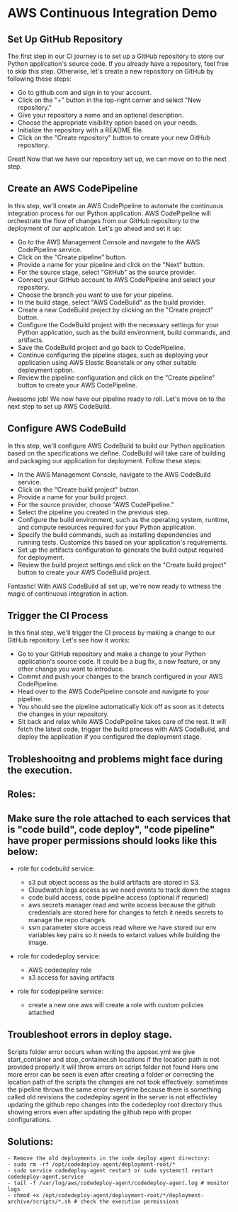# AWS Continuous Integration Demo

## Set Up GitHub Repository

The first step in our CI journey is to set up a GitHub repository to store our Python application's source code. If you already have a repository, feel free to skip this step. Otherwise, let's create a new repository on GitHub by following these steps:

- Go to github.com and sign in to your account.
- Click on the "+" button in the top-right corner and select "New repository."
- Give your repository a name and an optional description.
- Choose the appropriate visibility option based on your needs.
- Initialize the repository with a README file.
- Click on the "Create repository" button to create your new GitHub repository.

Great! Now that we have our repository set up, we can move on to the next step.

## Create an AWS CodePipeline
In this step, we'll create an AWS CodePipeline to automate the continuous integration process for our Python application. AWS CodePipeline will orchestrate the flow of changes from our GitHub repository to the deployment of our application. Let's go ahead and set it up:

- Go to the AWS Management Console and navigate to the AWS CodePipeline service.
- Click on the "Create pipeline" button.
- Provide a name for your pipeline and click on the "Next" button.
- For the source stage, select "GitHub" as the source provider.
- Connect your GitHub account to AWS CodePipeline and select your repository.
- Choose the branch you want to use for your pipeline.
- In the build stage, select "AWS CodeBuild" as the build provider.
- Create a new CodeBuild project by clicking on the "Create project" button.
- Configure the CodeBuild project with the necessary settings for your Python application, such as the build environment,  build commands, and artifacts.
- Save the CodeBuild project and go back to CodePipeline.
- Continue configuring the pipeline stages, such as deploying your application using AWS Elastic Beanstalk or any other suitable deployment option.
- Review the pipeline configuration and click on the "Create pipeline" button to create your AWS CodePipeline.

Awesome job! We now have our pipeline ready to roll. Let's move on to the next step to set up AWS CodeBuild.

## Configure AWS CodeBuild

In this step, we'll configure AWS CodeBuild to build our Python application based on the specifications we define. CodeBuild will take care of building and packaging our application for deployment. Follow these steps:

- In the AWS Management Console, navigate to the AWS CodeBuild service.
- Click on the "Create build project" button.
- Provide a name for your build project.
- For the source provider, choose "AWS CodePipeline."
- Select the pipeline you created in the previous step.
- Configure the build environment, such as the operating system, runtime, and compute resources required for your Python application.
- Specify the build commands, such as installing dependencies and running tests. Customize this based on your application's requirements.
- Set up the artifacts configuration to generate the build output required for deployment.
- Review the build project settings and click on the "Create build project" button to create your AWS CodeBuild project.

Fantastic! With AWS CodeBuild all set up, we're now ready to witness the magic of continuous integration in action.

## Trigger the CI Process

In this final step, we'll trigger the CI process by making a change to our GitHub repository. Let's see how it works:

- Go to your GitHub repository and make a change to your Python application's source code. It could be a bug fix, a new feature, or any other change you want to introduce.
- Commit and push your changes to the branch configured in your AWS CodePipeline.
- Head over to the AWS CodePipeline console and navigate to your pipeline.
- You should see the pipeline automatically kick off as soon as it detects the changes in your repository.
- Sit back and relax while AWS CodePipeline takes care of the rest. It will fetch the latest code, trigger the build process with AWS CodeBuild, and deploy the application if you configured the deployment stage.

## Trobleshooitng and problems might face during the execution.

## Roles:

## Make sure the role attached to each services that is "code build", code deploy", "code pipeline" have proper permissions should looks like this below:
  - role for codebuild service:
    - s3 put object access as the build artifacts are stored in S3.
    - Cloudwatch logs access as we need events to track down the stages
    - code build access, code pipeline access (optional if requried)
    - aws secrets manager read and write access because the github credentials are stored here for changes to fetch it needs secrets to manage the repo changes.
    - ssm parameter store access read where we have stored our env variables key pairs so it needs to extarct values while building the image.

  - role for codedeploy service:
    - AWS codedeploy role
    - s3 access for saving artifacts

  - role for codepipeline service:
    - create a new one aws will create a role with custom policies attached

## Troubleshoot errors in deploy stage.

   Scripts folder error occurs when writing the appsec.yml we give start_container and stop_container.sh locations if the location path is not provided properly it will throw errors on script folder not found
   Here one more error can be seen is even after creating a folder or correcting the location path of the scripts the changes are not took effectively:
   sometimes the pipeline throws the same error everytime because there is something called old revisions the codedeploy agent in the server is not effectivley updating the github repo changes into the codedeploy root directory thus showing errors even after updating the github repo with proper configurations.

   ## Solutions:

    - Remove the old deployments in the code deploy agent directory:
    - sudo rm -rf /opt/codedeploy-agent/deployment-root/*
    - sudo service codedeploy-agent restart or sudo systemctl restart codedeploy-agent.service
    - tail -f /var/log/aws/codedeploy-agent/codedeploy-agent.log # monitor logs
    - chmod +x /opt/codedeploy-agent/deployment-root/*/deployment-archive/scripts/*.sh # check the execution permissions
